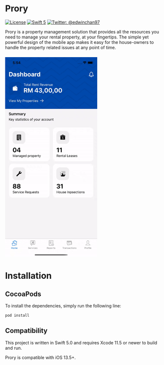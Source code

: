  # Prory

[![License](http://img.shields.io/badge/License-MIT-green.svg?style=flat)](https://github.com/Edwin97/DoorRush/blob/master/LICENSE)
[![Swift 5](https://img.shields.io/badge/Swift-5.0-orange.svg?style=flat)](https://swift.org)
[![Twitter: @edwinchan97](https://img.shields.io/badge/Contact-Twitter-blue.svg?style=flat)](https://twitter.com/edwinchan97)

Prory is a property management solution that provides all the resources you need to manage your rental property, at your fingertips. The simple yet powerful design of the mobile app makes it easy for the house-owners to handle the property related issues at any point of time.

<h3>
<kbd><img src="screenshot.gif" width="300" alt="Screenshot of Prory" /></kbd>
</h3>

# Installation
## CocoaPods
To install the dependencies, simply run the following line:

```ruby
pod install
```

## Compatibility

This project is written in Swift 5.0 and requires Xcode 11.5 or newer to build and run.

Prory is compatible with iOS 13.5+.
